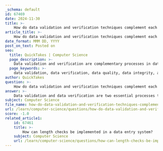 ```yaml
---
_schema: default
id: 67469
date: 2024-11-30
title: >-
    How do data validation and verification techniques complement each other?
article_title: >-
    How do data validation and verification techniques complement each other?
date_format: MMM DD, YYYY
post_on_text: Posted on
seo:
  title: QuickTakes | Computer Science
  page_description: >-
    Data validation and verification are complementary processes in data quality management that ensure the accuracy and integrity of data. Validation checks data before it is entered, while verification confirms data accuracy and completeness after entry.
  page_keywords: >-
    data validation, data verification, data quality, data integrity, accuracy, completeness, format checks, range checks, data type validation, double-entry verification, cross-verification, data management
author: QuickTakes
question: >-
    How do data validation and verification techniques complement each other?
answer: >-
    Data validation and data verification are two essential processes that work together to ensure the quality and integrity of data. While they serve distinct purposes, they complement each other effectively in the data quality management process.\n\n**Data Validation** is the process of checking that the data entered into a system meets specific criteria or standards before it is accepted. Common data validation techniques include:\n\n- **Format Checks**: Ensuring that data is in a specific format, such as the YYYY-MM-DD format for dates.\n- **Range Checks**: Validating that numerical values fall within a specified range.\n- **Data Type Validation**: Confirming that a data field contains the correct type of information, such as ensuring a numerical field contains only numbers.\n\nThese techniques help prevent incorrect or unusable data from entering the system, thereby maintaining a baseline level of data quality.\n\n**Data Verification**, on the other hand, occurs after data has been entered or processed. It involves confirming the accuracy and completeness of the data. Verification techniques may include:\n\n- **Double-Entry Verification**: Re-entering data to check for discrepancies.\n- **Cross-Verification**: Comparing data against known sources or references to ensure consistency and reliability.\n\nThe relationship between validation and verification is crucial. Accurate data verification relies on a foundation of well-validated data. If the data is not validated correctly at the outset, the verification process may yield misleading results. Conversely, validated data gains additional credibility when it is verified against reliable sources.\n\nIn summary, data validation ensures that data is correct and usable before it enters a system, while data verification confirms that the data remains accurate and reliable over time. Together, these processes enhance data integrity and accuracy, making them vital components of robust data management practices.
subject: Computer Science
file_name: how-do-data-validation-and-verification-techniques-complement-each-other.md
url: /learn/computer-science/questions/how-do-data-validation-and-verification-techniques-complement-each-other
score: -1.0
related_article1:
    id: 67461
    title: >-
        How can length checks be implemented in a data entry system?
    subject: Computer Science
    url: /learn/computer-science/questions/how-can-length-checks-be-implemented-in-a-data-entry-system
---
```


&nbsp;